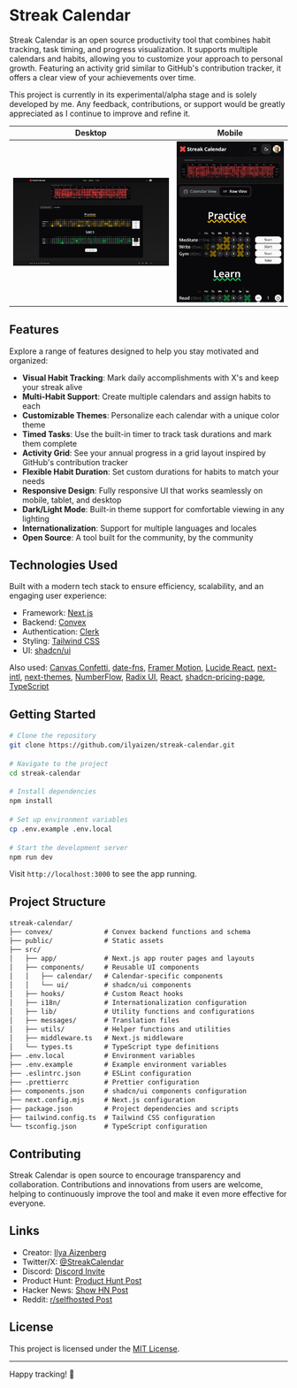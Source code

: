 # Streak Calendar

Streak Calendar is an open source productivity tool that combines habit tracking, task timing, and progress visualization. It supports multiple calendars and habits, allowing you to customize your approach to personal growth. Featuring an activity grid similar to GitHub's contribution tracker, it offers a clear view of your achievements over time.

This project is currently in its experimental/alpha stage and is solely developed by me. Any feedback, contributions, or support would be greatly appreciated as I continue to improve and refine it.

|                   Desktop                    |                       Mobile                       |
| :------------------------------------------: | :------------------------------------------------: |
| ![Desktop Dark Mode](public/screen-dark.png) | ![Mobile Dark Mode](public/screen-mobile-dark.png) |

## Features

Explore a range of features designed to help you stay motivated and organized:

- **Visual Habit Tracking**: Mark daily accomplishments with X's and keep your streak alive
- **Multi-Habit Support**: Create multiple calendars and assign habits to each
- **Customizable Themes**: Personalize each calendar with a unique color theme
- **Timed Tasks**: Use the built-in timer to track task durations and mark them complete
- **Activity Grid**: See your annual progress in a grid layout inspired by GitHub's contribution tracker
- **Flexible Habit Duration**: Set custom durations for habits to match your needs
- **Responsive Design**: Fully responsive UI that works seamlessly on mobile, tablet, and desktop
- **Dark/Light Mode**: Built-in theme support for comfortable viewing in any lighting
- **Internationalization**: Support for multiple languages and locales
- **Open Source**: A tool built for the community, by the community

## Technologies Used

Built with a modern tech stack to ensure efficiency, scalability, and an engaging user experience:

- Framework: [Next.js](https://nextjs.org/)
- Backend: [Convex](https://www.convex.dev/)
- Authentication: [Clerk](https://clerk.com/)
- Styling: [Tailwind CSS](https://tailwindcss.com/)
- UI: [shadcn/ui](https://ui.shadcn.com/)

Also used: [Canvas Confetti](https://www.kirilv.com/canvas-confetti/), [date-fns](https://date-fns.org/), [Framer Motion](https://www.framer.com/motion/), [Lucide React](https://lucide.dev/), [next-intl](https://next-intl-docs.vercel.app/), [next-themes](https://www.npmjs.com/package/next-themes), [NumberFlow](https://number-flow.barvian.me/), [Radix UI](https://www.radix-ui.com/), [React](https://react.dev/), [shadcn-pricing-page](https://github.com/aymanch-03/shadcn-pricing-page), [TypeScript](https://www.typescriptlang.org/)

## Getting Started

```bash
# Clone the repository
git clone https://github.com/ilyaizen/streak-calendar.git

# Navigate to the project
cd streak-calendar

# Install dependencies
npm install

# Set up environment variables
cp .env.example .env.local

# Start the development server
npm run dev
```

Visit `http://localhost:3000` to see the app running.

## Project Structure

```
streak-calendar/
├── convex/             # Convex backend functions and schema
├── public/             # Static assets
├── src/
│   ├── app/            # Next.js app router pages and layouts
│   ├── components/     # Reusable UI components
│   │   ├── calendar/   # Calendar-specific components
│   │   └── ui/         # shadcn/ui components
│   ├── hooks/          # Custom React hooks
│   ├── i18n/           # Internationalization configuration
│   ├── lib/            # Utility functions and configurations
│   ├── messages/       # Translation files
│   ├── utils/          # Helper functions and utilities
│   ├── middleware.ts   # Next.js middleware
│   └── types.ts        # TypeScript type definitions
├── .env.local          # Environment variables
├── .env.example        # Example environment variables
├── .eslintrc.json      # ESLint configuration
├── .prettierrc         # Prettier configuration
├── components.json     # shadcn/ui components configuration
├── next.config.mjs     # Next.js configuration
├── package.json        # Project dependencies and scripts
├── tailwind.config.ts  # Tailwind CSS configuration
└── tsconfig.json       # TypeScript configuration
```

## Contributing

Streak Calendar is open source to encourage transparency and collaboration. Contributions and innovations from users are welcome, helping to continuously improve the tool and make it even more effective for everyone.

## Links

- Creator: [Ilya Aizenberg](https://github.com/ilyaizen)
- Twitter/X: [@StreakCalendar](https://x.com/StreakCalendar)
- Discord: [Discord Invite](https://discord.gg/H9bncs7qpk)
- Product Hunt: [Product Hunt Post](https://www.producthunt.com/posts/streak-calendar)
- Hacker News: [Show HN Post](https://news.ycombinator.com/item?id=42602387)
- Reddit: [r/selfhosted Post](https://www.reddit.com/r/selfhosted/comments/1huabfz/i_made_yet_another_habit_tracking_app_for_my_son/)

## License

This project is licensed under the [MIT License](LICENSE).

---

Happy tracking! 🎯
